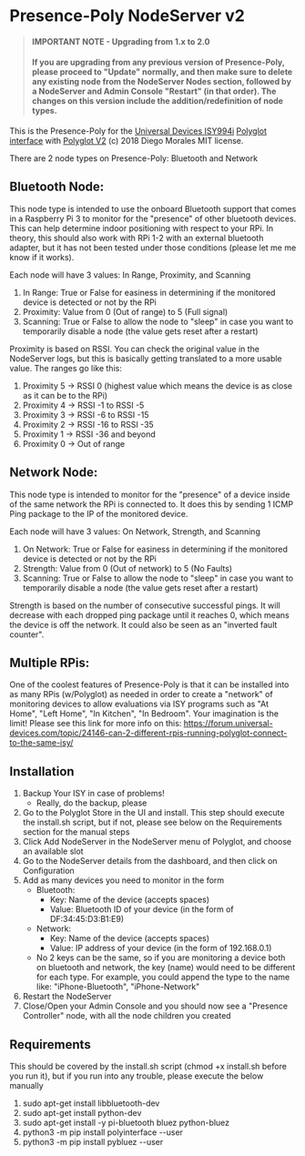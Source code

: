 # Presence-Poly NodeServer v2

> #### IMPORTANT NOTE - Upgrading from 1.x to 2.0
> #### If you are upgrading from any previous version of Presence-Poly, please proceed to "Update" normally, and then make sure to delete any existing node from the NodeServer Nodes section, followed by a NodeServer and Admin Console "Restart" (in that order). The changes on this version include the addition/redefinition of node types.

This is the Presence-Poly for the [Universal Devices ISY994i](https://www.universal-devices.com/residential/ISY) [Polyglot interface](http://www.universal-devices.com/developers/polyglot/docs/) with  [Polyglot V2](https://github.com/Einstein42/udi-polyglotv2)
(c) 2018 Diego Morales
MIT license.

There are 2 node types on Presence-Poly: Bluetooth and Network

## Bluetooth Node:
This node type is intended to use the onboard Bluetooth support that comes in a Raspberry Pi 3 to monitor for the "presence" of other bluetooth devices. This can help determine indoor positioning with respect to your RPi. In theory, this should also work with RPi 1-2 with an external bluetooth adapter, but it has not been tested under those conditions (please let me me know if it works).

Each node will have 3 values: In Range, Proximity, and Scanning

1. In Range: True or False for easiness in determining if the monitored device is detected or not by the RPi
2. Proximity: Value from 0 (Out of range) to 5 (Full signal)
3. Scanning: True or False to allow the node to "sleep" in case you want to temporarily disable a node (the value gets reset after a restart)

Proximity is based on RSSI. You can check the original value in the NodeServer logs, but this is basically getting translated to a more usable value. The ranges go like this:

1. Proximity 5 -> RSSI 0 (highest value which means the device is as close as it can be to the RPi)
2. Proximity 4 -> RSSI -1 to RSSI -5
3. Proximity 3 -> RSSI -6 to RSSI -15
4. Proximity 2 -> RSSI -16 to RSSI -35
5. Proximity 1 -> RSSI -36 and beyond
6. Proximity 0 -> Out of range

## Network Node:
This node type is intended to monitor for the "presence" of a device inside of the same network the RPi is connected to. It does this by sending 1 ICMP Ping package to the IP of the monitored device.

Each node will have 3 values: On Network, Strength, and Scanning

1. On Network: True or False for easiness in determining if the monitored device is detected or not by the RPi
2. Strength: Value from 0 (Out of network) to 5 (No Faults)
3. Scanning: True or False to allow the node to "sleep" in case you want to temporarily disable a node (the value gets reset after a restart)

Strength is based on the number of consecutive successful pings. It will decrease with each dropped ping package until it reaches 0, which means the device is off the network. It could also be seen as an "inverted fault counter".

## Multiple RPis:
One of the coolest features of Presence-Poly is that it can be installed into as many RPis (w/Polyglot) as needed in order to create a "network" of monitoring devices to allow evaluations via ISY programs such as "At Home", "Left Home", "In Kitchen", "In Bedroom". Your imagination is the limit! Please see this link for more info on this: https://forum.universal-devices.com/topic/24146-can-2-different-rpis-running-polyglot-connect-to-the-same-isy/

## Installation

1. Backup Your ISY in case of problems!
   * Really, do the backup, please
2. Go to the Polyglot Store in the UI and install. This step should execute the install.sh script, but if not, please see below on the Requirements section for the manual steps
3. Click Add NodeServer in the NodeServer menu of Polyglot, and choose an available slot
4. Go to the NodeServer details from the dashboard, and then click on Configuration
5. Add as many devices you need to monitor in the form
   * Bluetooth:
        - Key: Name of the device (accepts spaces)
        - Value: Bluetooth ID of your device (in the form of DF:34:45:D3:B1:E9)
   * Network:
        - Key: Name of the device (accepts spaces)
        - Value: IP address of your device (in the form of 192.168.0.1)       
   * No 2 keys can be the same, so if you are monitoring a device both on bluetooth and network, the key (name) would need to be different for each type. For example, you could append the type to the name like: "iPhone-Bluetooth", "iPhone-Network"
6. Restart the NodeServer
7. Close/Open your Admin Console and you should now see a "Presence Controller" node, with all the node children you created

## Requirements

This should be covered by the install.sh script (chmod +x install.sh before you run it), but if you run into any trouble, please execute the below manually

1. sudo apt-get install libbluetooth-dev
2. sudo apt-get install python-dev
3. sudo apt-get install -y pi-bluetooth bluez python-bluez
4. python3 -m pip install polyinterface --user
5. python3 -m pip install pybluez --user
